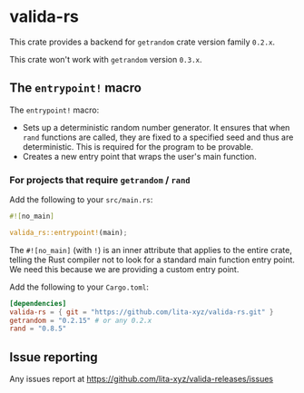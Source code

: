 # valida-rs

This crate provides a backend for `getrandom` crate version family `0.2.x`.

This crate won't work with `getrandom` version `0.3.x`.

## The `entrypoint!` macro

The `entrypoint!` macro:

- Sets up a deterministic random number generator. It ensures that when `rand` functions are called, they are fixed to a specified seed and thus are deterministic. This is required for the program to be provable.
- Creates a new entry point that wraps the user's main function.

### For projects that require `getrandom` / `rand`

Add the following to your `src/main.rs`:

```rust
#![no_main]

valida_rs::entrypoint!(main);
```

The `#![no_main]` (with `!`) is an inner attribute that applies to the entire crate, telling the Rust compiler not to look for a standard main function entry point. We need this because we are providing a custom entry point.

Add the following to your `Cargo.toml`:

```toml
[dependencies]
valida-rs = { git = "https://github.com/lita-xyz/valida-rs.git" }
getrandom = "0.2.15" # or any 0.2.x
rand = "0.8.5"
```

## Issue reporting

Any issues report at https://github.com/lita-xyz/valida-releases/issues
